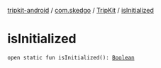 [tripkit-android](../../index.md) / [com.skedgo](../index.md) / [TripKit](index.md) / [isInitialized](./is-initialized.md)

# isInitialized

`open static fun isInitialized(): `[`Boolean`](https://kotlinlang.org/api/latest/jvm/stdlib/kotlin/-boolean/index.html)